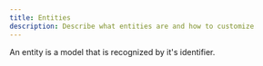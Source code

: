 ```yaml
---
title: Entities
description: Describe what entities are and how to customize
---
```


An entity is a model that is recognized by it's identifier.